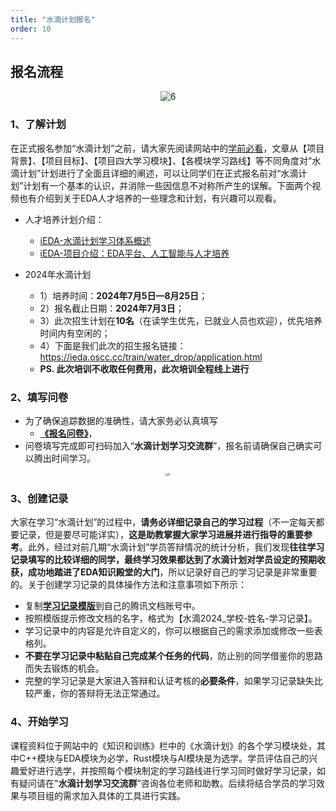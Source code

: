 ```yaml
---
title: "水滴计划报名"
order: 10
---
```


## **报名流程**

<div style="text-align:center;">
    <img src="/res/images/train/signup.png" alt="6" style="zoom:100%;" />
</div>

### **1、了解计划**

在正式报名参加“水滴计划”之前，请大家先阅读网站中的[学前必看](/train/water_drop/water_drop_plan_overview.md)，文章从【项目背景】、【项目目标】、【项目四大学习模块】、【各模块学习路线】等不同角度对“水滴计划”计划进行了全面且详细的阐述，可以让同学们在正式报名前对“水滴计划”计划有一个基本的认识，并消除一些因信息不对称所产生的误解。下面两个视频也有介绍到关于EDA人才培养的一些理念和计划，有兴趣可以观看。
- 人才培养计划介绍：
  - [iEDA-水滴计划学习体系概述](https://www.bilibili.com/video/BV1fz4y1W7si/?spm_id_from=333.999.0.0&vd_source=2a030c96ab0749ac1be6cf4f1b9af437)
  - [iEDA-项目介绍：EDA平台、人工智能与人才培养](https://www.bilibili.com/video/BV1Bu4y1B7KJ/)
  
- 2024年水滴计划
  - 1）培养时间：**2024年7月5日—8月25日**；
  - 2）报名截止日期：**2024年7月3日**；
  - 3）此次招生计划在**10名**（在读学生优先，已就业人员也欢迎），优先培养时间内有空闲的；
  - 4）下面是我们此次的招生报名链接：https://ieda.oscc.cc/train/water_drop/application.html
  - **PS. 此次培训不收取任何费用，此次培训全程线上进行**

### **2、填写问卷**

- 为了确保追踪数据的准确性，请大家务必认真填写
  - [**《报名问卷》**](https://wj.qq.com/s2/14858813/b6c2/)，
- 问卷填写完成即可扫码加入“**水滴计划学习交流群**”，报名前请确保自己确实可以腾出时间学习。
<div style="text-align:center;">
    <img src="/res/images/train/communication_group.jpg" alt="6" style="zoom:30%;" />
</div>

### **3、创建记录**

大家在学习“水滴计划”的过程中，**请务必详细记录自己的学习过程**（不一定每天都要记录，但是要尽可能详实），**这是助教掌握大家学习进展并进行指导的重要参考**。此外，经过对前几期“水滴计划”学员答辩情况的统计分析，我们发现**往往学习记录填写的比较详细的同学，最终学习效果都达到了水滴计划对学员设定的预期收获，成功地踏进了EDA知识殿堂的大门**，所以记录好自己的学习记录是非常重要的。关于创建学习记录的具体操作方法和注意事项如下所示：

- 复制[**学习记录模版**](https://docs.qq.com/sheet/DVWxnZXh4RU1QTnRp?tab=BB08J2)到自己的腾讯文档账号中。
- 按照模版提示修改文档的名字，格式为【水滴2024_学校-姓名-学习记录】。
- 学习记录中的内容是允许自定义的，你可以根据自己的需求添加或修改一些表格列。
- **不要在学习记录中粘贴自己完成某个任务的代码**，防止别的同学借鉴你的思路而失去锻炼的机会。
- 完整的学习记录是大家进入答辩和认证考核的**必要条件**，如果学习记录缺失比较严重，你的答辩将无法正常通过。

### **4、开始学习**

课程资料位于网站中的《知识和训练》栏中的《水滴计划》的各个学习模块处，其中C++模块与EDA模块为必学，Rust模块与AI模块是为选学。学员评估自己的兴趣爱好进行选学，并按照每个模块制定的学习路线进行学习同时做好学习记录，如有疑问请在"**水滴计划学习交流群**”咨询各位老师和助教。后续将结合学员的学习效果与项目组的需求加入具体的工具进行实践。
